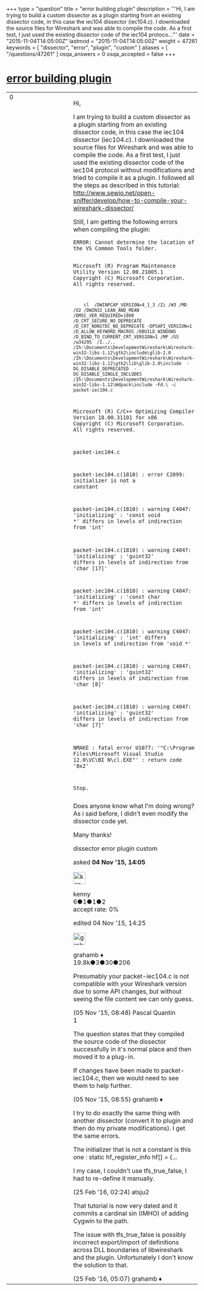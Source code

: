 +++
type = "question"
title = "error building plugin"
description = '''Hi, I am trying to build a custom dissector as a plugin starting from an existing dissector code, in this case the iec104 dissector (iec104.c). I downloaded the source files for Wireshark and was able to compile the code. As a first test, I just used the existing dissector code of the iec104 protoco...'''
date = "2015-11-04T14:05:00Z"
lastmod = "2015-11-04T14:05:00Z"
weight = 47261
keywords = [ "dissector", "error", "plugin", "custom" ]
aliases = [ "/questions/47261" ]
osqa_answers = 0
osqa_accepted = false
+++

<div class="headNormal">

# [error building plugin](/questions/47261/error-building-plugin)

</div>

<div id="main-body">

<div id="askform">

<table id="question-table" style="width:100%;"><colgroup><col style="width: 50%" /><col style="width: 50%" /></colgroup><tbody><tr class="odd"><td style="width: 30px; vertical-align: top"><div class="vote-buttons"><div id="post-47261-score" class="post-score" title="current number of votes">0</div><div id="favorite-count" class="favorite-count"></div></div></td><td><div id="item-right"><div class="question-body"><p>Hi,</p><p>I am trying to build a custom dissector as a plugin starting from an existing dissector code, in this case the iec104 dissector (iec104.c). I downloaded the source files for Wireshark and was able to compile the code. As a first test, I just used the existing dissector code of the iec104 protocol without modifications and tried to compile it as a plugin. I followed all the steps as described in this tutorial: <a href="http://www.sewio.net/open-sniffer/develop/how-to-compile-your-wireshark-dissector/">http://www.sewio.net/open-sniffer/develop/how-to-compile-your-wireshark-dissector/</a></p><p>Still, I am getting the following errors when compiling the plugin:</p><pre><code>ERROR: Cannot determine the location of the VS Common Tools folder.

Microsoft (R) Program Maintenance Utility Version 12.00.21005.1
Copyright (C) Microsoft Corporation.  All rights reserved.

        cl  /DWINPCAP_VERSION=4_1_3 /Zi /W3 /MD /O2 /DWIN32_LEAN_AND_MEAN /DMSC_VER_REQUIRED=1800  /D_CRT_SECURE_NO_DEPRECATE /D_CRT_NONSTDC_NO_DEPRECATE -DPSAPI_VERSION=1 /D_ALLOW_KEYWORD_MACROS /DBUILD_WINDOWS /D_BIND_TO_CURRENT_CRT_VERSION=1 /MP /GS /w34295  /I../.. /Ih:\Documents\DevelopmentWireshark\Wireshark-win32-libs-1.12\gtk2\include\glib-2.0  /Ih:\Documents\DevelopmentWireshark\Wireshark-win32-libs-1.12\gtk2\lib\glib-2.0\include  -DG_DISABLE_DEPRECATED  -DG_DISABLE_SINGLE_INCLUDES  /Ih:\Documents\DevelopmentWireshark\Wireshark-win32-libs-1.12\Wdpack\include -Fd.\ -c packet-iec104.c
Microsoft (R) C/C++ Optimizing Compiler Version 18.00.31101 for x86
Copyright (C) Microsoft Corporation.  All rights reserved.

packet-iec104.c

packet-iec104.c(1810) : error C2099: initializer is not a constant

packet-iec104.c(1810) : warning C4047: &#39;initializing&#39; : &#39;const void *&#39; differs in levels of indirection from &#39;int&#39;

packet-iec104.c(1810) : warning C4047: &#39;initializing&#39; : &#39;guint32&#39; differs in levels of indirection from &#39;char [17]&#39;

packet-iec104.c(1810) : warning C4047: &#39;initializing&#39; : &#39;const char *&#39; differs in levels of indirection from &#39;int&#39;

packet-iec104.c(1810) : warning C4047: &#39;initializing&#39; : &#39;int&#39; differs in levels of indirection from &#39;void *&#39;

packet-iec104.c(1810) : warning C4047: &#39;initializing&#39; : &#39;guint32&#39; differs in levels of indirection from &#39;char [8]&#39;

packet-iec104.c(1810) : warning C4047: &#39;initializing&#39; : &#39;guint32&#39; differs in levels of indirection from &#39;char [7]&#39;

NMAKE : fatal error U1077: &#39;&quot;C:\Program Files\Microsoft Visual Studio 12.0\VC\BI
N\cl.EXE&quot;&#39; : return code &#39;0x2&#39;

Stop.</code></pre><p>Does anyone know what I'm doing wrong? As i said before, I didn't even modify the dissector code yet.</p><p>Many thanks!</p></div><div id="question-tags" class="tags-container tags">dissector error plugin custom</div><div id="question-controls" class="post-controls"></div><div class="post-update-info-container"><div class="post-update-info post-update-info-user"><p>asked <strong>04 Nov '15, 14:05</strong></p><img src="https://secure.gravatar.com/avatar/9b121a939eea20150a5045194794239e?s=32&amp;d=identicon&amp;r=g" class="gravatar" width="32" height="32" alt="kenny&#39;s gravatar image" /><p>kenny<br />
<span class="score" title="6 reputation points">6</span><span title="1 badges"><span class="badge1">●</span><span class="badgecount">1</span></span><span title="1 badges"><span class="silver">●</span><span class="badgecount">1</span></span><span title="2 badges"><span class="bronze">●</span><span class="badgecount">2</span></span><br />
<span class="accept_rate" title="Rate of the user&#39;s accepted answers">accept rate:</span> <span title="kenny has no accepted answers">0%</span></p></div><div class="post-update-info post-update-info-edited"><p>edited 04 Nov '15, 14:25</p><img src="https://secure.gravatar.com/avatar/d2a7e24ca66604c749c7c88c1da8ff78?s=32&amp;d=identicon&amp;r=g" class="gravatar" width="32" height="32" alt="grahamb&#39;s gravatar image" /><p>grahamb ♦<br />
<span class="score" title="19834 reputation points"><span>19.8k</span></span><span title="3 badges"><span class="badge1">●</span><span class="badgecount">3</span></span><span title="30 badges"><span class="silver">●</span><span class="badgecount">30</span></span><span title="206 badges"><span class="bronze">●</span><span class="badgecount">206</span></span></p></div></div><div id="comments-container-47261" class="comments-container"><span id="47296"></span><div id="comment-47296" class="comment"><div id="post-47296-score" class="comment-score"></div><div class="comment-text"><p>Presumably your packet-iec104.c is not compatible with your Wireshark version due to some API changes, but without seeing the file content we can only guess.</p></div><div id="comment-47296-info" class="comment-info"><span class="comment-age">(05 Nov '15, 08:48)</span> Pascal Quantin</div></div><span id="47298"></span><div id="comment-47298" class="comment"><div id="post-47298-score" class="comment-score">1</div><div class="comment-text"><p>The question states that they compiled the source code of the dissector successfully in it's normal place and then moved it to a plug-in.</p><p>If changes have been made to packet-iec104.c, then we would need to see them to help further.</p></div><div id="comment-47298-info" class="comment-info"><span class="comment-age">(05 Nov '15, 08:55)</span> grahamb ♦</div></div><span id="50500"></span><div id="comment-50500" class="comment"><div id="post-50500-score" class="comment-score"></div><div class="comment-text"><p>I try to do exactly the same thing with another dissector (convert it to plugin and then do my private modifications). I get the same errors.</p><p>The initializer that is not a constant is this one : static hf_register_info hf[] = {...</p><p>I my case, I couldn't use tfs_true_false, I had to re-define it manually.</p></div><div id="comment-50500-info" class="comment-info"><span class="comment-age">(25 Feb '16, 02:24)</span> atsju2</div></div><span id="50506"></span><div id="comment-50506" class="comment"><div id="post-50506-score" class="comment-score"></div><div class="comment-text"><p>That tutorial is now very dated and it commits a cardinal sin (IMHO) of adding Cygwin to the path.</p><p>The issue with tfs_true_false is possibly incorrect export/import of definitions across DLL boundaries of libwireshark and the plugin. Unfortunately I don't know the solution to that.</p></div><div id="comment-50506-info" class="comment-info"><span class="comment-age">(25 Feb '16, 05:07)</span> grahamb ♦</div></div></div><div id="comment-tools-47261" class="comment-tools"></div><div class="clear"></div><div id="comment-47261-form-container" class="comment-form-container"></div><div class="clear"></div></div></td></tr></tbody></table>

</div>

</div>


